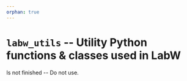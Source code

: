```yaml
---
orphan: true
---
```


# `labw_utils` -- Utility Python functions & classes used in LabW

Is not finished -- Do not use.

